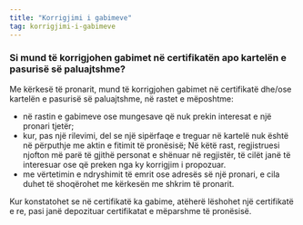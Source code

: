 ```yaml
---
title: "Korrigjimi i gabimeve"
tag: korrigjimi-i-gabimeve
---
```


### Si mund të korrigjohen gabimet në certifikatën apo kartelën e pasurisë së paluajtshme?

Me kërkesë të pronarit, mund të korrigjohen gabimet në certifikatë dhe/ose kartelën e pasurisë së paluajtshme, në rastet e mëposhtme:

* në rastin e gabimeve ose mungesave që nuk prekin interesat e një pronari tjetër;
* kur, pas një rilevimi, del se një sipërfaqe e treguar në kartelë nuk është në përputhje me aktin e fitimit të pronësisë; Në këtë rast, regjistruesi njofton më parë të gjithë personat e shënuar në regjistër, të cilët janë të interesuar ose që preken nga ky korrigjim i propozuar.
* me vërtetimin e ndryshimit të emrit ose adresës së një pronari, e cila duhet të shoqërohet me kërkesën me shkrim të pronarit.

Kur konstatohet se në certifikatë ka gabime, atëherë lëshohet një certifikatë e re, pasi janë depozituar certifikatat e mëparshme të pronësisë. 
